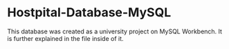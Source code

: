 # Hostpital-Database-MySQL
This database was created as a university project on MySQL Workbench. It is further explained in the file inside of it.
